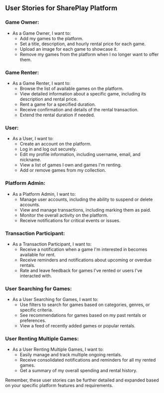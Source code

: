## User Stories for SharePlay Platform

### Game Owner:
- As a Game Owner, I want to:
  - Add my games to the platform.
  - Set a title, description, and hourly rental price for each game.
  - Upload an image for each game to showcase it.
  - Remove my games from the platform when I no longer want to offer them.

### Game Renter:
- As a Game Renter, I want to:
  - Browse the list of available games on the platform.
  - View detailed information about a specific game, including its description and rental price.
  - Rent a game for a specified duration.
  - Receive confirmation and details of the rental transaction.
  - Extend the rental duration if needed.

### User:
- As a User, I want to:
  - Create an account on the platform.
  - Log in and log out securely.
  - Edit my profile information, including username, email, and nickname.
  - View a list of games I own and games I'm renting.
  - Add or remove games from my collection.

### Platform Admin:
- As a Platform Admin, I want to:
  - Manage user accounts, including the ability to suspend or delete accounts.
  - View and manage transactions, including marking them as paid.
  - Monitor the overall activity on the platform.
  - Receive notifications for critical events or issues.

### Transaction Participant:
- As a Transaction Participant, I want to:
  - Receive a notification when a game I'm interested in becomes available for rent.
  - Receive reminders and notifications about upcoming or overdue rentals.
  - Rate and leave feedback for games I've rented or users I've interacted with.

### User Searching for Games:
- As a User Searching for Games, I want to:
  - Use filters to search for games based on categories, genres, or specific criteria.
  - See recommendations for games based on my past rentals or preferences.
  - View a feed of recently added games or popular rentals.

### User Renting Multiple Games:
- As a User Renting Multiple Games, I want to:
  - Easily manage and track multiple ongoing rentals.
  - Receive consolidated notifications and reminders for all my rented games.
  - Get a summary of my overall spending and rental history.

Remember, these user stories can be further detailed and expanded based on your specific platform features and requirements.
